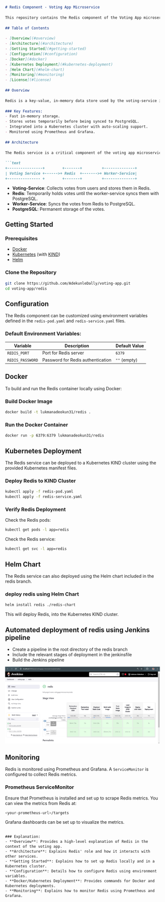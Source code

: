 
```md
# Redis Component - Voting App Microservice

This repository contains the Redis component of the Voting App microservice. The Redis service is used as an in-memory data store to temporarily store votes before they are synchronized with the PostgreSQL database by the worker-service.

## Table of Contents

- [Overview](#overview)
- [Architecture](#architecture)
- [Getting Started](#getting-started)
- [Configuration](#configuration)
- [Docker](#docker)
- [Kubernetes Deployment](#kubernetes-deployment)
- [Helm Chart](#helm-chart)
- [Monitoring](#monitoring)
- [License](#license)

## Overview

Redis is a key-value, in-memory data store used by the voting-service in this microservice architecture. It allows for fast, temporary storage of votes cast by users. The worker-service syncs the votes from Redis to the PostgreSQL database, ensuring durability.

### Key Features:
- Fast in-memory storage.
- Stores votes temporarily before being synced to PostgreSQL.
- Integrated into a Kubernetes cluster with auto-scaling support.
- Monitored using Prometheus and Grafana.

## Architecture

The Redis service is a critical component of the voting app microservice architecture. It acts as a temporary store for votes submitted by users through the voting-service. Votes are held in Redis until the worker-service processes and syncs them into PostgreSQL.

```text
+----------------+        +-------+         +--------------+
| Voting Service +------>+ Redis  +------->+ Worker-Service|
+--------------- +        +-------+         +--------------+
```

- **Voting-Service**: Collects votes from users and stores them in Redis.
- **Redis**: Temporarily holds votes until the worker-service syncs them with PostgreSQL.
- **Worker-Service**: Syncs the votes from Redis to PostgreSQL.
- **PostgreSQL**: Permanent storage of the votes.

## Getting Started

### Prerequisites

- [Docker](https://www.docker.com/)
- [Kubernetes](https://kubernetes.io/) (with [KIND](https://kind.sigs.k8s.io/))
- [Helm](https://helm.sh/)

### Clone the Repository

```bash
git clone https://github.com/AdekunleDally/voting-app.git
cd voting-app/redis
```

## Configuration

The Redis component can be customized using environment variables defined in the `redis-pod.yaml` and `redis-service.yaml` files.

### Default Environment Variables:

| Variable | Description              | Default Value |
|----------|--------------------------|---------------|
| `REDIS_PORT` | Port for Redis server | `6379`        |
| `REDIS_PASSWORD` | Password for Redis authentication | `""` (empty) |

## Docker

To build and run the Redis container locally using Docker:

### Build Docker Image

```bash
docker build -t lukmanadeokun31/redis .
```

### Run the Docker Container

```bash
docker run -p 6379:6379 lukmanadeokun31/redis
```

## Kubernetes Deployment

The Redis service can be deployed to a Kubernetes KIND cluster using the provided Kubernetes manifest files.

### Deploy Redis to KIND Cluster

```bash
kubectl apply -f redis-pod.yaml
kubectl apply -f redis-service.yaml
```

### Verify Redis Deployment

Check the Redis pods:

```bash
kubectl get pods -l app=redis
```

Check the Redis service:

```bash
kubectl get svc -l app=redis
```

## Helm Chart

The Redis service can  also deployed using the Helm chart included in the redis branch. 

### deploy redis using Helm Chart

```bash
helm install redis ./redis-chart
```

This will deploy  Redis, into the Kubernetes KIND cluster.

## Automated deployment of redis using Jenkins pipeline
* Create a pipeline in the root directory of the redis branch
* Include the relevant stages of deployment in the jenkinsfile
* Build the Jenkins pipeline 


![redis-service-pipeline](./images/redis-service-pipeline.png)
## Monitoring

Redis is monitored using Prometheus and Grafana. A `ServiceMonitor` is configured to collect Redis metrics.

### Prometheus ServiceMonitor

Ensure that Prometheus is installed and set up to scrape Redis metrics. You can view the metrics from Redis at:

```bash
<your-prometheus-url>/targets
```

Grafana dashboards can be set up to visualize the metrics.
  


```

### Explanation:
- **Overview**: Provides a high-level explanation of Redis in the context of the voting app.
- **Architecture**: Explains Redis' role and how it interacts with other services.
- **Getting Started**: Explains how to set up Redis locally and in a Kubernetes cluster.
- **Configuration**: Details how to configure Redis using environment variables.
- **Docker/Kubernetes Deployment**: Provides commands for Docker and Kubernetes deployments.
- **Monitoring**: Explains how to monitor Redis using Prometheus and Grafana.
